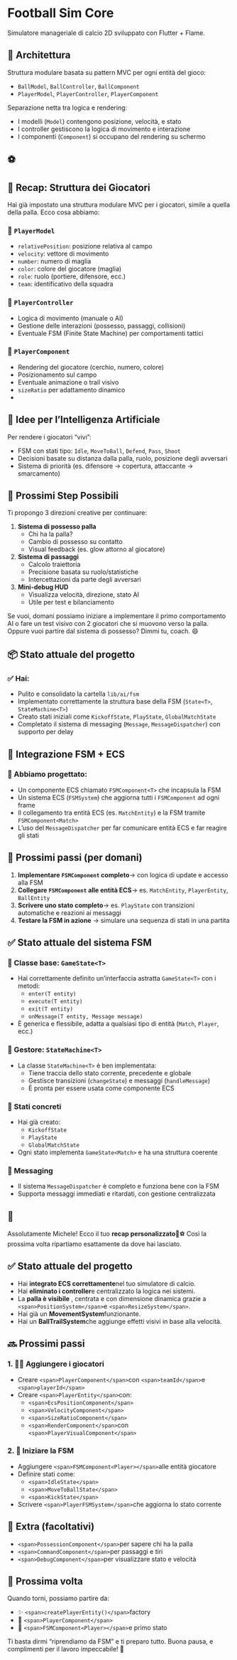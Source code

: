 # Football Sim Core

Simulatore manageriale di calcio 2D sviluppato con Flutter + Flame.

## 🧠 Architettura

Struttura modulare basata su pattern MVC per ogni entità del gioco:

- `BallModel`, `BallController`, `BallComponent`
- `PlayerModel`, `PlayerController`, `PlayerComponent`

Separazione netta tra logica e rendering:

- I modelli (`Model`) contengono posizione, velocità, e stato
- I controller gestiscono la logica di movimento e interazione
- I componenti (`Component`) si occupano del rendering su schermo

## ⚽

## 🔄 Recap: Struttura dei Giocatori

Hai già impostato una struttura modulare MVC per i giocatori, simile a quella della palla. Ecco cosa abbiamo:

### 🧩 `PlayerModel`

* `relativePosition`: posizione relativa al campo
* `velocity`: vettore di movimento
* `number`: numero di maglia
* `color`: colore del giocatore (maglia)
* `role`: ruolo (portiere, difensore, ecc.)
* `team`: identificativo della squadra

### 🧠 `PlayerController`

* Logica di movimento (manuale o AI)
* Gestione delle interazioni (possesso, passaggi, collisioni)
* Eventuale FSM (Finite State Machine) per comportamenti tattici

### 🎨 `PlayerComponent`

* Rendering del giocatore (cerchio, numero, colore)
* Posizionamento sul campo
* Eventuale animazione o trail visivo
* `sizeRatio` per adattamento dinamico
* 

## 🧠 Idee per l’Intelligenza Artificiale

Per rendere i giocatori “vivi”:

* FSM con stati tipo: `Idle`, `MoveToBall`, `Defend`, `Pass`, `Shoot`
* Decisioni basate su distanza dalla palla, ruolo, posizione degli avversari
* Sistema di priorità (es. difensore → copertura, attaccante → smarcamento)

## 🎯 Prossimi Step Possibili

Ti propongo 3 direzioni creative per continuare:

1. **Sistema di possesso palla**
   * Chi ha la palla?
   * Cambio di possesso su contatto
   * Visual feedback (es. glow attorno al giocatore)
2. **Sistema di passaggi**
   * Calcolo traiettoria
   * Precisione basata su ruolo/statistiche
   * Intercettazioni da parte degli avversari
3. **Mini-debug HUD**
   * Visualizza velocità, direzione, stato AI
   * Utile per test e bilanciamento

Se vuoi, domani possiamo iniziare a implementare il primo comportamento AI o fare un test visivo con 2 giocatori che si muovono verso la palla. Oppure vuoi partire dal sistema di possesso? Dimmi tu, coach. 😄

## 📦 Stato attuale del progetto

### ✅ Hai:

* Pulito e consolidato la cartella `lib/ai/fsm`
* Implementato correttamente la struttura base della FSM (`State<T>`, `StateMachine<T>`)
* Creato stati iniziali come `KickoffState`, `PlayState`, `GlobalMatchState`
* Completato il sistema di messaging (`Message`, `MessageDispatcher`) con supporto per delay

## 🔗 Integrazione FSM + ECS

### 🔧 Abbiamo progettato:

* Un componente ECS chiamato `FSMComponent<T>` che incapsula la FSM
* Un sistema ECS (`FSMSystem`) che aggiorna tutti i `FSMComponent` ad ogni frame
* Il collegamento tra entità ECS (es. `MatchEntity`) e la FSM tramite `FSMComponent<Match>`
* L’uso del `MessageDispatcher` per far comunicare entità ECS e far reagire gli stati

## 🚀 Prossimi passi (per domani)

1. **Implementare **`FSMComponent`** completo**→ con logica di update e accesso alla FSM
2. **Collegare **`FSMComponent`** alle entità ECS**→ es. `MatchEntity`, `PlayerEntity`, `BallEntity`
3. **Scrivere uno stato completo**→ es. `PlayState` con transizioni automatiche e reazioni ai messaggi
4. **Testare la FSM in azione**
   → simulare una sequenza di stati in una partita

## ✅ Stato attuale del sistema FSM

### 🔹 Classe base: `GameState<T>`

* Hai correttamente definito un’interfaccia astratta `GameState<T>` con i metodi:
  * `enter(T entity)`
  * `execute(T entity)`
  * `exit(T entity)`
  * `onMessage(T entity, Message message)`
* È generica e flessibile, adatta a qualsiasi tipo di entità (`Match`, `Player`, ecc.)

### 🔹 Gestore: `StateMachine<T>`

* La classe `StateMachine<T>` è ben implementata:
  * Tiene traccia dello stato corrente, precedente e globale
  * Gestisce transizioni (`changeState`) e messaggi (`handleMessage`)
  * È pronta per essere usata come componente ECS

### 🔹 Stati concreti

* Hai già creato:
  * `KickoffState`
  * `PlayState`
  * `GlobalMatchState`
* Ogni stato implementa `GameState<Match>` e ha una struttura coerente

### 🔹 Messaging

* Il sistema `MessageDispatcher` è completo e funziona bene con la FSM
* Supporta messaggi immediati e ritardati, con gestione centralizzata

## 🔧

Assolutamente Michele! Ecco il tuo **recap personalizzato**🧠⚽
Così la prossima volta ripartiamo esattamente da dove hai lasciato.

## ✅ Stato attuale del progetto

* Hai **integrato ECS correttamente**nel tuo simulatore di calcio.
* Hai **eliminato i controller**e centralizzato la logica nei sistemi.
* La  **palla è visibile** , centrata e con dimensione dinamica grazie a `<span>PositionSystem</span>`e `<span>ResizeSystem</span>`.
* Hai già un **MovementSystem**funzionante.
* Hai un **BallTrailSystem**che aggiunge effetti visivi in base alla velocità.

## 🔜 Prossimi passi

### 1. 🧍‍♂️ Aggiungere i giocatori

* Creare `<span>PlayerComponent</span>`con `<span>teamId</span>`e `<span>playerId</span>`
* Creare `<span>PlayerEntity</span>`con:
  * `<span>EcsPositionComponent</span>`
  * `<span>VelocityComponent</span>`
  * `<span>SizeRatioComponent</span>`
  * `<span>RenderComponent</span>`con `<span>PlayerVisualComponent</span>`

### 2. 🧠 Iniziare la FSM

* Aggiungere `<span>FSMComponent<Player></span>`alle entità giocatore
* Definire stati come:
  * `<span>IdleState</span>`
  * `<span>MoveToBallState</span>`
  * `<span>KickState</span>`
* Scrivere `<span>PlayerFSMSystem</span>`che aggiorna lo stato corrente

## 🧩 Extra (facoltativi)

* `<span>PossessionComponent</span>`per sapere chi ha la palla
* `<span>CommandComponent</span>`per passaggi e tiri
* `<span>DebugComponent</span>`per visualizzare stato e velocità

## 📌 Prossima volta

Quando torni, possiamo partire da:

* ✨ `<span>createPlayerEntity()</span>`factory
* 🧱 `<span>PlayerComponent</span>`
* 🔁 `<span>FSMComponent<Player></span>`e primo stato

Ti basta dirmi “riprendiamo da FSM” e ti preparo tutto. Buona pausa, e complimenti per il lavoro impeccabile! 💪
